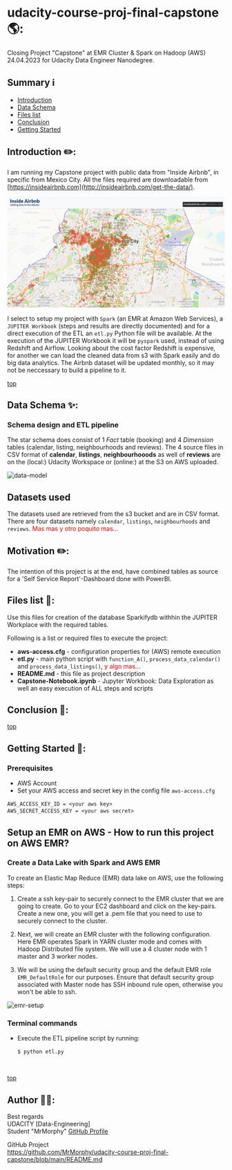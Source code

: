 # udacity-course-proj-final-capstone 🌎:
Closing Project "Capstone" at EMR Cluster &amp; Spark on Hadoop (AWS) 24.04.2023 for Udacity Data Engineer Nanodegree.

## Summary ℹ️
* [Introduction](#introduction)
* [Data Schema](#data-schema)
* [Files list](#files-list)
* [Conclusion](#Conclusion)
* [Getting Started](#getting-started)


## Introduction ✏️:

I am running my Capstone project with public data from "Inside Airbnb", in specific from Mexico City. 
All the files required are downloadable from [https://insideairbnb.com](http://insideairbnb.com/get-the-data/). 

![mexico-city](images/IMAGE-Airbnb-Mexico-City-ZoomedIn.png)

I select to setup my project with `Spark` (an EMR at Amazon Web Services), a `JUPITER Workbook` (steps and results are directly documented) and for a direct execution of the ETL an `etl.py` Python file will be available.
At the execution of the JUPITER Workbook it will be `pyspark` used, instead of using Redshift and Airflow.
Looking about the cost factor Redshift is expensive, for another we can load the cleaned data from s3 with Spark easily and do big data analytics. 
The Airbnb dataset will be updated monthly, so it may not be neccessary to build a pipeline to it. 

[top](#summary)

## Data Schema ✨:

### Schema design and ETL pipeline

The star schema does consist of 1 *Fact* table (booking) and 4 *Dimension* tables (calendar, listing, neighbourhoods and reviews). The 4 source files in CSV format of **calendar**, **listings**, **neighbourhooods** as well of **reviews** are on the (local:) Udacity Workspace or (online:) at the S3 on AWS uploaded.

![data-model](images/IMAGE-Data-Model.png)


## Datasets used
The datasets used are retrieved from the s3 bucket and are in CSV format. There are four datasets namely `calendar`, `listings`, `neighbourhoods` and `reviews`. 
<font color="red">Mas mas y otro poquito mas...</font>


## Motivation ✏️:
The intention of this project is at the end, have combined tables as source for a 'Self Service Report'-Dashboard done with PowerBI. 


## Files list 📎:

Use this files for creation of the database Sparkifydb withhin the JUPITER Workplace with the required tables.  

Following is a list or required files to execute the project: 
* **aws-access.cfg** - configuration properties for (AWS) remote execution
* **etl.py** - main python script with `function_A()`, `process_data_calendar()` and `process_data_listings()`, <font color="red">y algo mas...</font>
* **README.md** - this file as project description
* **Capstone-Notebook.ipynb** - Jupyter Workbook: Data Exploration as well an easy execution of ALL steps and scripts

## Conclusion 🏁:



[top](#summary)

## Getting Started 📖:

### Prerequisites

- AWS Account
- Set your AWS access and secret key in the config file `aws-access.cfg`  
  
```
AWS_ACCESS_KEY_ID = <your aws key>
AWS_SECRET_ACCESS_KEY = <your aws secret>
```

## Setup an EMR on AWS - How to run this project on AWS EMR?

### Create a Data Lake with Spark and AWS EMR

To create an Elastic Map Reduce (EMR) data lake on AWS, use the following steps:

1. Create a ssh key-pair to securely connect to the EMR cluster that we are going to create. Go to your EC2 dashboard and click on the key-pairs. Create a new one, you will get a .pem file that you need to use to securely connect to the cluster.

2. Next, we will create an EMR cluster with the following configuration. Here EMR operates Spark in YARN cluster mode and comes with Hadoop Distributed file system. We will use a 4 cluster node with 1 master and 3 worker nodes.

3. We will be using the default security group and the default EMR role `EMR_DefaultRole` for our purposes. Ensure that default security group associated with Master node has SSH inbound rule open, otherwise you won't be able to ssh. 

![emr-setup](images/IMAGE-EMR-Setup.jpg)


### Terminal commands 

* Execute the ETL pipeline script by running:
    ```
    $ python etl.py
    ```


<br>


[top](#summary)


## Author 🕵️‍♂️:

Best regards  
UDACITY [Data-Engineering]  
Student "MrMorphy" [GitHub Profile](https://github.com/MrMorphy)

GitHub Project  
https://github.com/MrMorphy/udacity-course-proj-final-capstone/blob/main/README.md
